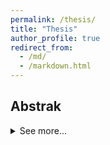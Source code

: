```yaml
---
permalink: /thesis/
title: "Thesis"
author_profile: true
redirect_from: 
  - /md/
  - /markdown.html
---  
```


## Abstrak
<details>
  <summary> See more... </summary>
  Controlled Source Audio-frequency Magnetotellurics (CSAMT) adalah metode geofisika yang memanfaatkan sumber sinyal elektromagnetik     buatan untuk memperkirakan struktur resistivitas bawah permukaan. Pemodelan inversi satu-dimensi (1D) data CSAMT bersifat non-linear dan solusinya dapat diperkirakan dengan menggunakan algoritma optimasi global. Particle Swarm Optimization (PSO) dan Grey Wolf Optimizer (GWO) merupakan algoritma optimasi global berbasis populasi dengan formulasi matematika sederhana dan mudah diterapkan. Penggunaan algoritma PSO dan GWO secara hibrid (disebut PSO-GWO) dapat meningkatkan kemampuan konvergensi pada solusi global. Penelitian ini menerapkan algoritma hibrid PSO-GWO untuk pemodelan inversi 1D data CSAMT. Pengujian dilakukan menggunakan data sintetik CSAMT dari model bumi 3-lapisan, 4-lapisan, dan 5-lapisan untuk mengetahui performa algoritma yang digunakan. Hasil pengujian menunjukkan bahwa algoritma hibrid PSO-GWO memiliki performa yang baik dalam mendapatkan misfit yang minimum dibandingkan dengan PSO dan GWO standar. Algoritma hibrid PSO-GWO juga diterapkan pada data lapangan CSAMT untuk eksplorasi zona mineralisasi emas di daerah Cibaliung, Provinsi Banten, Indonesia. Algoritma tersebut mampu merekonstruksi model resistivitas dengan sangat baik yang dibuktikan dengan hasil inversi data menggunakan perangkat lunak inversi dua-dimensi (2D) Magnetotelurik. Model yang dihasilkan juga sesuai dengan informasi geologi daerah penelitian. **Kata kunci**: Controlled Source Audio-frequency Magnetotellurics, inversi non-linier, Particle Swarm Optimization, Grey Wolf Optimizer, algoritma hibrid

</details>

